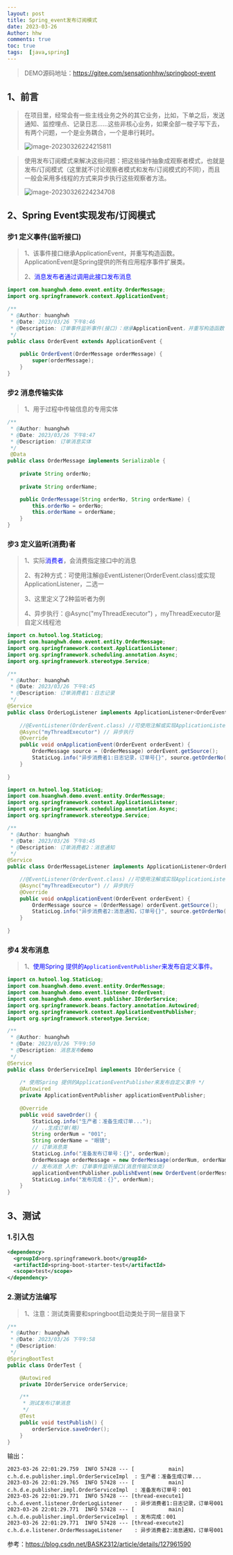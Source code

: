 ```yaml
---
layout: post
title: Spring_event发布订阅模式
date: 2023-03-26
Author: hhw
comments: true
toc: true
tags:  [java,spring]
---
```


> DEMO源码地址：https://gitee.com/sensationhhw/springboot-event

## 1、前言

> 在项目里，经常会有一些主线业务之外的其它业务，比如，下单之后，发送通知、监控埋点、记录日志……这些非核心业务，如果全部一梭子写下去，有两个问题，一个是业务耦合，一个是串行耗时。
>
> ![image-20230326224215811](https://blog-1302755396.cos.ap-shanghai.myqcloud.com/blog/20230326224222.png)

>使用发布订阅模式来解决这些问题：把这些操作抽象成观察者模式，也就是发布/订阅模式（这里就不讨论观察者模式和发布/订阅模式的不同），而且一般会采用多线程的方式来异步执行这些观察者方法。
>
>![image-20230326224234708](https://blog-1302755396.cos.ap-shanghai.myqcloud.com/blog/20230326224234.png)

## 2、Spring Event实现发布/订阅模式

### 步1 定义事件(监听接口)

> 1、该事件接口继承ApplicationEvent，并重写构造函数。ApplicationEvent是Spring提供的所有应用程序事件扩展类。
>
> 2、<font color="blue">消息发布者通过调用此接口发布消息</font>

```java
import com.huanghwh.demo.event.entity.OrderMessage;
import org.springframework.context.ApplicationEvent;

/**
 * @Author: huanghwh
 * @Date: 2023/03/26 下午8:46
 * @Description: 订单事件监听事件(接口)：继承ApplicationEvent，并重写构造函数
 */
public class OrderEvent extends ApplicationEvent {
    
    public OrderEvent(OrderMessage orderMessage) {
        super(orderMessage);
    }
}
```

### 步2 消息传输实体

> 1、用于过程中传输信息的专用实体

```java
/**
 * @Author: huanghwh
 * @Date: 2023/03/26 下午8:47
 * @Description: 订单消息实体
 */
 @Data
public class OrderMessage implements Serializable {
    
    private String orderNo;
    
    private String orderName;

    public OrderMessage(String orderNo, String orderName) {
        this.orderNo = orderNo;
        this.orderName = orderName;
    }
}

```

### 步3 定义监听(消费)者

> 1、实际<font color="blue">消费者</font>，会消费指定接口中的消息
>
> 2、有2种方式：可使用注解@EventListener(OrderEvent.class)或实现ApplicationListener，二选一
>
> 3、这里定义了2种监听者为例
>
> 4、异步执行：@Async("myThreadExecutor") ，myThreadExecutor是自定义线程池

```java
import cn.hutool.log.StaticLog;
import com.huanghwh.demo.event.entity.OrderMessage;
import org.springframework.context.ApplicationListener;
import org.springframework.scheduling.annotation.Async;
import org.springframework.stereotype.Service;

/**
 * @Author: huanghwh
 * @Date: 2023/03/26 下午8:45
 * @Description: 订单消费者1：日志记录
 */
@Service
public class OrderLogListener implements ApplicationListener<OrderEvent> {
    
    //@EventListener(OrderEvent.class) //可使用注解或实现ApplicationListener，二选一
    @Async("myThreadExecutor") // 异步执行
    @Override
    public void onApplicationEvent(OrderEvent orderEvent) {
        OrderMessage source = (OrderMessage) orderEvent.getSource();
        StaticLog.info("异步消费者1:日志记录，订单号{}", source.getOrderNo());
    }
    
}
```

```java
import cn.hutool.log.StaticLog;
import com.huanghwh.demo.event.entity.OrderMessage;
import org.springframework.context.ApplicationListener;
import org.springframework.scheduling.annotation.Async;
import org.springframework.stereotype.Service;

/**
 * @Author: huanghwh
 * @Date: 2023/03/26 下午8:45
 * @Description: 订单消费者2：消息通知
 */
@Service
public class OrderMessageListener implements ApplicationListener<OrderEvent> {

    //@EventListener(OrderEvent.class) //可使用注解或实现ApplicationListener，二选一
    @Async("myThreadExecutor") // 异步执行
    @Override
    public void onApplicationEvent(OrderEvent orderEvent) {
        OrderMessage source = (OrderMessage) orderEvent.getSource();
        StaticLog.info("异步消费者2:消息通知，订单号{}", source.getOrderNo());
    }
    
}
```

### 步4 发布消息

> 1、<font color="blue">使用Spring 提供的`ApplicationEventPublisher`来发布自定义事件。</font>

```java
import cn.hutool.log.StaticLog;
import com.huanghwh.demo.event.entity.OrderMessage;
import com.huanghwh.demo.event.listener.OrderEvent;
import com.huanghwh.demo.event.publisher.IOrderService;
import org.springframework.beans.factory.annotation.Autowired;
import org.springframework.context.ApplicationEventPublisher;
import org.springframework.stereotype.Service;

/**
 * @Author: huanghwh
 * @Date: 2023/03/26 下午9:50
 * @Description: 消息发布demo
 */
@Service
public class OrderServiceImpl implements IOrderService {
    
    /* 使用Spring 提供的ApplicationEventPublisher来发布自定义事件 */
    @Autowired
    private ApplicationEventPublisher applicationEventPublisher;
    
    @Override
    public void saveOrder() {
        StaticLog.info("生产者：准备生成订单...");
        // ..生成订单(略)
        String orderNum = "001";
        String orderName = "眼镜";
        // 订单消息类
        StaticLog.info("准备发布订单号：{}", orderNum);
        OrderMessage orderMessage = new OrderMessage(orderNum, orderName);
        // 发布消息 入参: 订单事件监听接口(消息传输实体类)
        applicationEventPublisher.publishEvent(new OrderEvent(orderMessage));
        StaticLog.info("发布完成：{}", orderNum);
    }
}
```

## 3、测试

### 1.引入包

```xml
<dependency>
  <groupId>org.springframework.boot</groupId>
  <artifactId>spring-boot-starter-test</artifactId>
  <scope>test</scope>
</dependency>
```

### 2.测试方法编写

> 1、注意：测试类需要和springboot启动类处于同一层目录下

```java
/**
 * @Author: huanghwh
 * @Date: 2023/03/26 下午9:58
 * @Description:
 */
@SpringBootTest
public class OrderTest {

    @Autowired
    private IOrderService orderService;

    /**
     * 测试发布订单消息
     */
    @Test
    public void testPublish() {
        orderService.saveOrder();
    }
}
```

输出：

```log
2023-03-26 22:01:29.759  INFO 57428 --- [           main] c.h.d.e.publisher.impl.OrderServiceImpl  : 生产者：准备生成订单...
2023-03-26 22:01:29.765  INFO 57428 --- [           main] c.h.d.e.publisher.impl.OrderServiceImpl  : 准备发布订单号：001
2023-03-26 22:01:29.771  INFO 57428 --- [thread-execute1] c.h.d.event.listener.OrderLogListener    : 异步消费者1:日志记录，订单号001
2023-03-26 22:01:29.771  INFO 57428 --- [           main] c.h.d.e.publisher.impl.OrderServiceImpl  : 发布完成：001
2023-03-26 22:01:29.771  INFO 57428 --- [thread-execute2] c.h.d.e.listener.OrderMessageListener    : 异步消费者2:消息通知，订单号001
```

参考：https://blog.csdn.net/BASK2312/article/details/127961590
